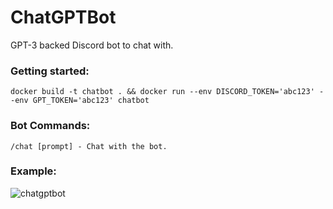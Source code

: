 # ChatGPTBot
GPT-3 backed Discord bot to chat with.
### Getting started:
```
docker build -t chatbot . && docker run --env DISCORD_TOKEN='abc123' --env GPT_TOKEN='abc123' chatbot
```
### Bot Commands:
```
/chat [prompt] - Chat with the bot.
```

### Example:
![chatgptbot](https://user-images.githubusercontent.com/42418700/211230637-02c0395c-1eb0-4663-bf8f-f0a31b0d44f3.PNG)
